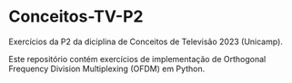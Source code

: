 # Conceitos-TV-P2
Exercícios da P2 da diciplina de Conceitos de Televisão 2023 (Unicamp).

Este repositório contém exercícios de implementação de Orthogonal Frequency Division Multiplexing (OFDM) em Python.
